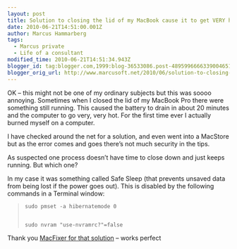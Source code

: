 ```yaml
---
layout: post
title: Solution to closing the lid of my MacBook cause it to get VERY hot
date: 2010-06-21T14:51:00.001Z
author: Marcus Hammarberg
tags:
  - Marcus private
  - Life of a consultant
modified_time: 2010-06-21T14:51:34.943Z
blogger_id: tag:blogger.com,1999:blog-36533086.post-4895996666339004651
blogger_orig_url: http://www.marcusoft.net/2010/06/solution-to-closing-lid-of-my-macbook.html
---
```




OK – this might not be one of my ordinary subjects but this was soooo
annoying. Sometimes when I closed the lid of my MacBook Pro there were
something still running. This caused the battery to drain in about 20
minutes and the computer to go very, very hot. For the first time ever I
actually burned myself on a computer.

I have checked around the net for a solution, and even went into a
MacStore but as the error comes and goes there’s not much security in
the tips.

As suspected one process doesn’t have time to close down and just keeps
running. But which one?

In my case it was something called Safe Sleep (that prevents unsaved
data from being lost if the power goes out). This is disabled by the
following commands in a Terminal window:

>     sudo pmset -a hibernatemode 0
>
>
>     sudo nvram "use-nvramrc?"=false
>
>

Thank you
<a href="http://www.macfixer.net/articles/184/" target="_blank">MacFixer
for that solution</a> – works perfect
